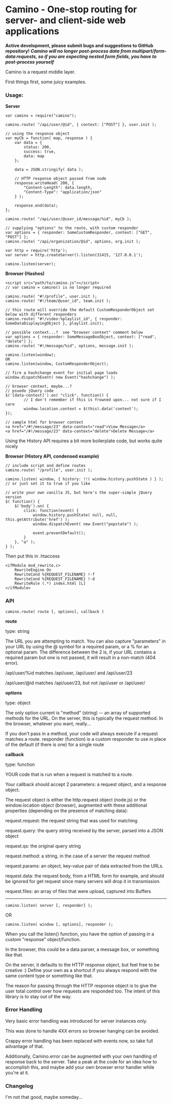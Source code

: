 # Camino - One-stop routing for server- and client-side web applications

**Active development, please submit bugs and suggestions to GitHub repository!**
***Camino will no longer post-process data from multipart/form-data requests, so if you are expecting nested form fields, you have to post-process yourself***

Camino is a request middle layer.

First things first, some juicy examples.

### Usage:

**Server**

    var camino = require("camino");

    camino.route( "/api/user/@id", { context: ["POST"] }, user.init );

    // using the response object
    var myCb = function( map, response ) {
        var data = {
            status: 200,
            success: true,
            data: map
        };

        data = JSON.stringify( data );

        // HTTP response object passed from node
        response.writeHead( 200, {
            "Content-Length": data.length,
            "Content-Type": "application/json"
        } );

        response.end(data);
    };

    camino.route( "/api/user/@user_id/message/%id", myCb );

    // supplying "options" to the route, with custom responder
    var options = { responder: SomeCustomResponder, context: ["GET", "POST"] };
    camino.route( "/api/organization/@id", options, org.init );

    var http = require('http');
    var server = http.createServer().listen(31415, '127.0.0.1');

    camino.listen(server);

**Browser (Hashes)**

    <script src="path/to/camino.js"></script>
    // var camino = camino() is no longer required

    camino.route( "#!/profile", user.init );
    camino.route( "#!/team/@user_id", team.init );

    // this route will override the default CustomResponderObject set below with different responders
    camino.route( "#!/video:%playlist_id", { responder: SomeDataDisplayingObject }, playlist.init);

    // possible context...?  see "browser context" comment below
    var options = { responder: SomeMessageBoxObject, context: ["read", "delete"] };
    camino.route( "#!/message/%id", options, message.init );

    camino.listen(window);
    OR
    camino.listen(window, CustomResponderObject);

    // fire a hashchange event for initial page loads
    window.dispatchEvent( new Event("hashchange") );

    // browser context, maybe...?
    // psuedo jQuery code
    $('[data-context]').on( "click", function() {
            // I don't remember if this is frowned upon... not sure if I care
            window.location.context = $(this).data('context');
    });

    // sample html for browser context
    <a href="/#!/message/23" data-context="read">View Message</a>
    <a href="/#!/message/23" data-context="delete">Delete Message</a>

Using the History API requires a bit more boilerplate code, but works quite nicely

**Browser (History API, condensed example)**

    // include script and define routes
    camino.route( "/profile", user.init );

    camino.listen( window, { history: !!( window.history.pushState ) } ); // or just set it to true if you like

    // write your own vanilla JS, but here's the super-simple jQuery version
    $( function() {
        $('body').on( {
            click: function(event) {
                window.history.pushState( null, null, this.getAttribute('href') );
                window.dispatchEvent( new Event("popstate") );

                event.preventDefault();
            }
        }, "a" );
    } );

Then put this in .htaccess

    <ifModule mod_rewrite.c>
        RewriteEngine On
        RewriteCond %{REQUEST_FILENAME} !-f
        RewriteCond %{REQUEST_FILENAME} !-d
        RewriteRule (.*) index.html [L]
    </ifModule>


### API
    camino.route( route [, options], callback )

**route**

type: string

The URL you are attempting to match. You can also capture "parameters" in your URL by using the @ symbol for a required param, or a % for an optional param. The difference between the 2 is, if your URL contains a required param but one is not passed, it will result in a non-match (404 error).

/api/user/%id matches /api/user, /api/user/ and /api/user/23

/api/user/@id matches /api/user/23, but not /api/user or /api/user/

**options**

type: object

The only option current is "method" (string) -- an array of supported methods for the URL. On the server, this is typically the request method. In the browser, whatever you want, really...

If you don't pass in a method, your code will always execute if a request matches a route.
responder (function) is a custom responder to use in place of the default (if there is one) for a single route

**callback**

type: function

YOUR code that is run when a request is matched to a route.

Your callback should accept 2 parameters: a request object, and a response object.

The request object is either the http.request object (node.js) or the window.location object (browser), augmented with these additional properties (depending on the presence of matching data):

request.request: the request string that was used for matching

request.query: the query string received by the server, parsed into a JSON object

request.qs: the original query string

request.method: a string, in the case of a server the request method

request.params: an object, key-value pair of data extracted from the URLs.

request.data: the request body, from a HTML form for example, and should be ignored for get request since many servers will drop it in transmission.

request.files: an array of files that were upload, captured into Buffers

* * *

    camino.listen( server [, responder] );

OR

    camino.listen( window [, options], responder );

When you call the listen() function, you have the option of passing in a custom "response" object/function.

In the browser, this could be a data parser, a message box, or something like that.

On the server, it defaults to the HTTP response object, but feel free to be creative :) Define your own as a shortcut if you always respond with the same content type or something like that.

The reason for passing through the HTTP response object is to give the user total control over how requests are responded too. The intent of this library is to stay out of the way.

### Error Handling
Very basic error handling was introduced for server instances only.

This was done to handle 4XX errors so browser hanging can be avoided.

Crappy error handling has been replaced with events now, so take full advantage of that.

Additionally, Camino.error can be augmented with your own handling of response back to the server.  Take a peak at the code for an idea how to accomplish this, and maybe add your own browser error handler while you're at it.

### Changelog
I'm not that good, maybe someday...